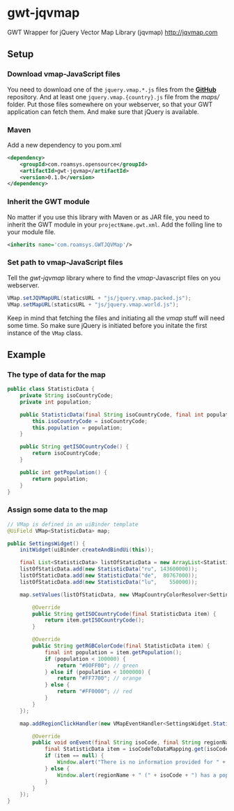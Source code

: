 # gwt-jqvmap
GWT Wrapper for jQuery Vector Map Library (jqvmap) http://jqvmap.com

## Setup
### Download vmap-JavaScript files
You need to download one of the `jquery.vmap.*.js` files from the [__GitHub__ ](https://github.com/manifestinteractive/jqvmap) repository. And at least one `jquery.vmap.{country}.js` file from the _maps/_ folder. Put those files somewhere on your webserver, so that your GWT application can fetch them. And make sure that jQuery is available.

### Maven
Add a new dependency to you pom.xml
````xml
<dependency>
    <groupId>com.roamsys.opensource</groupId>
    <artifactId>gwt-jqvmap</artifactId>
    <version>0.1.0</version>
</dependency>
````
### Inherit the GWT module
No matter if you use this library with Maven or as JAR file, you need to inherit the GWT module in your `projectName.gwt.xml`. Add the folling line to your module file.
````xml
<inherits name='com.roamsys.GWTJQVMap'/>
````
### Set path to vmap-JavaScript files
Tell the _gwt-jqvmap_ library where to find the _vmap_-Javascript files on you webserver.
````java
VMap.setJQVMapURL(staticsURL + "js/jquery.vmap.packed.js");
VMap.setMapURL(staticsURL + "js/jquery.vmap.world.js");
````
Keep in mind that fetching the files and initiating all the _vmap_ stuff will need some time. So make sure jQuery is initiated before you initate the first instance of the `VMap` class.
## Example
### The type of data for the map
````java
public class StatisticData {
    private String isoCountryCode;
    private int population;

    public StatisticData(final String isoCountryCode, final int population) {
        this.isoCountryCode = isoCountryCode;
        this.population = population;
    }

    public String getISOCountryCode() {
        return isoCountryCode;
    }

    public int getPopulation() {
        return population;
    }
}
````
### Assign some data to the map
````java
// VMap is defined in an uiBinder template
@UiField VMap<StatisticData> map;

public SettingsWidget() {
    initWidget(uiBinder.createAndBindUi(this));

    final List<StatisticData> listOfStaticData = new ArrayList<StatisticData>();
    listOfStaticData.add(new StatisticData("ru", 143600000));
    listOfStaticData.add(new StatisticData("de",  80767000));
    listOfStaticData.add(new StatisticData("lu",    550000));

    map.setValues(listOfStaticData, new VMapCountryColorResolver<SettingsWidget.StatisticData>() {

        @Override
        public String getISOCountryCode(final StatisticData item) {
            return item.getISOCountryCode();
        }

        @Override
        public String getRGBColorCode(final StatisticData item) {
            final int population = item.getPopulation();
            if (population < 100000) {
                return "#00FF00"; // green
            } else if (population < 1000000) {
                return "#FF7700"; // orange
            } else {
                return "#FF0000"; // red
            }
        }
    });

    map.addRegionClickHandler(new VMapEventHandler<SettingsWidget.StatisticData>() {

        @Override
        public void onEvent(final String isoCode, final String regionName, final Map<String, StatisticData> isoCodeToDataMapping) {
            final StatisticData item = isoCodeToDataMapping.get(isoCode);
            if (item == null) {
                Window.alert("There is no information provided for " + regionName + " (" + isoCode + ")");
            } else {
                Window.alert(regionName + " (" + isoCode + ") has a population of " + item.getPopulation());
            }
        }
    });
}
````
